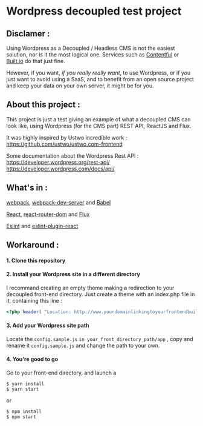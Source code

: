 # Wordpress decoupled test project

## Disclamer :

Using Wordpress as a Decoupled / Headless CMS is not the easiest solution, nor is it the most logical one.
Services such as [Contentful](https://www.contentful.com/) or [Built.io](https://www.built.io/) do that just fine.

However, if you want, *if you really really want*, to use Wordpress, or if you just want to avoid using a SaaS, and to benefit from an open source project and keep your data on your own server, it might be for you.



## About this project :

This project is just a test giving an example of what a decoupled CMS can look like, using Wordpress (for the CMS part) REST API, ReactJS and Flux.

It was highly inspired by Ustwo incredible work : https://github.com/ustwo/ustwo.com-frontend

Some documentation about the Wordpress Rest API :
https://developer.wordpress.org/rest-api/
https://developer.wordpress.com/docs/api/



## What's in :

[webpack](https://github.com/webpack/webpack), [webpack-dev-server](https://github.com/webpack/webpack-dev-server) and [Babel](https://babeljs.io/)

[React](https://github.com/facebook/react), [react-router-dom](https://reacttraining.com/react-router/web/guides/quick-start) and [Flux](https://github.com/facebook/flux)

[Eslint](https://github.com/eslint/eslint) and [eslint-plugin-react](https://github.com/yannickcr/eslint-plugin-react)



## Workaround :

#### 1. Clone this repository


#### 2. Install your Wordpress site in a different directory

I recommand creating an empty theme making a redirection to your decoupled front-end directory.
Just create a theme with an index.php file in it, containing this line :

```php
<?php header( "Location: http://www.yourdomainlinkingtoyourfrontendbuild.com"); ?>
```

#### 3. Add your Wordpress site path

Locate the `config.sample.js` `in your_front_directory_path/app` , copy and rename it `config.sample.js` and change the path to your own.


#### 4. You're good to go

Go to your front-end directory, and launch a
```
$ yarn install
$ yarn start
```

or
```
$ npm install
$ npm start
```
